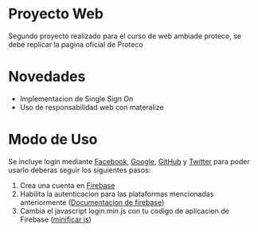 # Proyecto Web
Segundo proyecto realizado para el curso de web ambiade proteco, se debe replicar la pagina oficial de Proteco 
# Novedades
* Implementacion de Single Sign On
* Uso de responsabilidad web con materalize
# Modo de Uso
Se incluye login mediante [Facebook](https://www.facebook.com/), [Google](https://www.google.com/), [GitHub](https://www.github.com/) y [Twitter](https://www.twitter.com/) para poder usarlo deberas seguir los siguientes pasos:
1. Crea una cuenta en [Firebase](https://firebase.google.com/)
2. Habilita la autenticacion para las plataformas mencionadas anteriormente ([Documentacion de firebase](https://firebase.google.com/docs/auth/?hl=es-419utm_source=google&utm_medium=cpc&utm_campaign=1001467%20%7C%20Firebase*%20Brand%20Features%20%7C%20Global%20%7C%20es%20%7C%20Desk%2BTab%2BMobile%20%7C%20Text%20%7C%20BKWS%20%5B2017%5D&utm_term=%7Bkeyword%7D&gclid=Cj0KEQjwi7vIBRDpo9W8y7Ct6ZcBEiQA1CwV2CsHIzkGXe4yAYd2ebztiQkCAavF_MnFDIqXBpc277UaAh0U8P8HAQ))
3. Cambia el javascript login.min.js con tu codigo de aplicacion de Firebase ([minificar js](https://jscompress.com/))

